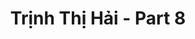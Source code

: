 ---
layout: album
resource: instagram
title: "Trịnh Thị Hải - Part 8"
description: "Instagram album of Trịnh Thị Hải, part 8.</br> Username: iamhaiiii"
active: gallery
album-title: "Trịnh Thị Hải"
images:
  - image_path: iamhaiiii/8/20241112_230015_466529104_1914541469024798_1985761627331549259_n.jpg
  - image_path: iamhaiiii/8/20241112_230015_466684724_1403269170646544_7246684757862194483_n.jpg
  - image_path: iamhaiiii/8/20241112_230015_466793531_925497266124505_5102227944039665853_n.jpg
  - image_path: iamhaiiii/8/20241112_230015_466799707_534004862930133_1975402109316178963_n.jpg
  - image_path: iamhaiiii/8/20241112_230015_466806203_1616203315992045_6144467446065438955_n.jpg
  - image_path: iamhaiiii/8/20241112_230015_467007140_2029837660770806_7927592447493223988_n.jpg
---